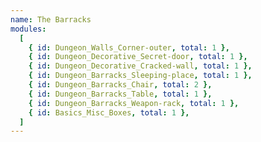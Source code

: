 ```yaml
---
name: The Barracks
modules:
  [
    { id: Dungeon_Walls_Corner-outer, total: 1 },
    { id: Dungeon_Decorative_Secret-door, total: 1 },
    { id: Dungeon_Decorative_Cracked-wall, total: 1 },
    { id: Dungeon_Barracks_Sleeping-place, total: 1 },
    { id: Dungeon_Barracks_Chair, total: 2 },
    { id: Dungeon_Barracks_Table, total: 1 },
    { id: Dungeon_Barracks_Weapon-rack, total: 1 },
    { id: Basics_Misc_Boxes, total: 1 },
  ]
---
```

